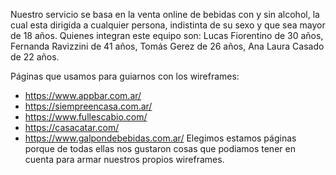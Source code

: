Nuestro servicio se basa en la venta online de bebidas con y sin alcohol, la cual esta dirigida a cualquier persona, indistinta de su sexo y que sea mayor de 18 años.
Quienes integran este equipo son:
Lucas Fiorentino de 30 años,
Fernanda Ravizzini de 41 años,
Tomás Gerez de 26 años,
Ana Laura Casado de 22 años.

Páginas que usamos para guiarnos con los wireframes:
- https://www.appbar.com.ar/
- https://siempreencasa.com.ar/
- https://www.fullescabio.com/
- https://casacatar.com/
- https://www.galpondebebidas.com.ar/
Elegimos estamos páginas porque de todas ellas nos gustaron cosas que podiamos tener en cuenta para armar nuestros propios wireframes.